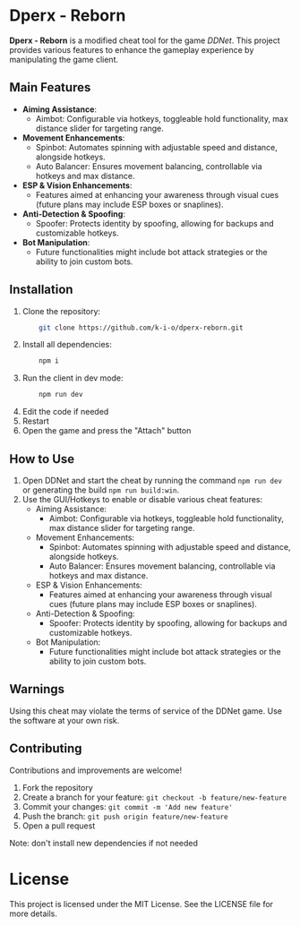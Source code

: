 # Dperx - Reborn

**Dperx - Reborn** is a modified cheat tool for the game *DDNet*. This project provides various features to enhance the gameplay experience by manipulating the game client.

## Main Features

- **Aiming Assistance**:
    - Aimbot: Configurable via hotkeys, toggleable hold functionality, max distance slider for targeting range.
- **Movement Enhancements**:
    - Spinbot: Automates spinning with adjustable speed and distance, alongside hotkeys.
    - Auto Balancer: Ensures movement balancing, controllable via hotkeys and max distance.
- **ESP & Vision Enhancements**:
    - Features aimed at enhancing your awareness through visual cues (future plans may include ESP boxes or snaplines).
- **Anti-Detection & Spoofing**:
    - Spoofer: Protects identity by spoofing, allowing for backups and customizable hotkeys.
- **Bot Manipulation**:
    - Future functionalities might include bot attack strategies or the ability to join custom bots.

## Installation

1. Clone the repository:
    ```bash
        git clone https://github.com/k-i-o/dperx-reborn.git
    ```
2. Install all dependencies:
    ```bash
        npm i
    ```
3. Run the client in dev mode:
    ```bash
        npm run dev
    ```
4. Edit the code if needed
5. Restart
6. Open the game and press the "Attach" button

## How to Use
1. Open DDNet and start the cheat by running the command `npm run dev` or generating the build `npm run build:win`.
2. Use the GUI/Hotkeys to enable or disable various cheat features:
    - Aiming Assistance:
        - Aimbot: Configurable via hotkeys, toggleable hold functionality, max distance slider for targeting range.
    - Movement Enhancements:
        - Spinbot: Automates spinning with adjustable speed and distance, alongside hotkeys.
        - Auto Balancer: Ensures movement balancing, controllable via hotkeys and max distance.
    - ESP & Vision Enhancements:
        - Features aimed at enhancing your awareness through visual cues (future plans may include ESP boxes or snaplines).
    - Anti-Detection & Spoofing:
        - Spoofer: Protects identity by spoofing, allowing for backups and customizable hotkeys.
    - Bot Manipulation:
        - Future functionalities might include bot attack strategies or the ability to join custom bots.

## Warnings
Using this cheat may violate the terms of service of the DDNet game. Use the software at your own risk.

## Contributing
Contributions and improvements are welcome!

1. Fork the repository
2. Create a branch for your feature: `git checkout -b feature/new-feature`
3. Commit your changes: `git commit -m 'Add new feature'`
4. Push the branch: `git push origin feature/new-feature`
5. Open a pull request

Note: don't install new dependencies if not needed

# License
This project is licensed under the MIT License. See the LICENSE file for more details.